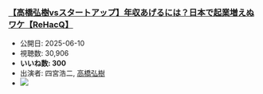 ### [【高橋弘樹vsスタートアップ】年収あげるには？日本で起業増えぬワケ【ReHacQ】](https://www.youtube.com/watch?v=SFqz2LXP4B4)
-   公開日: 2025-06-10
-   視聴数: 30,906
-   **いいね数: 300**
-   出演者: 四宮浩二, [高橋弘樹](/rehacq_fan/people/高橋弘樹 "wikilink")
- [![](https://img.youtube.com/vi/SFqz2LXP4B4/hqdefault.jpg)](https://www.youtube.com/watch?v=SFqz2LXP4B4)
